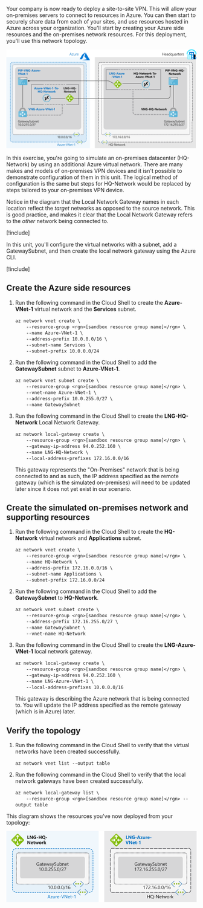Your company is now ready to deploy a site-to-site VPN. This will allow your on-premises servers to connect to resources in Azure. You can then start to securely share data from each of your sites, and use resources hosted in Azure across your organization. You'll start by creating your Azure side resources and the on-premises network resources. For this deployment, you'll use this network topology.

![Network topology for unit 3 exercise](../media/3-network-topology-used-in-exercise.svg)

In this exercise, you're going to simulate an on-premises datacenter (HQ-Network) by using an additional Azure virtual network. There are many makes and models of on-premises VPN devices and it isn't possible to demonstrate configuration of them in this unit. The logical method of configuration is the same but steps for HQ-Network would be replaced by steps tailored to your on-premises VPN device.

Notice in the diagram that the Local Network Gateway names in each location reflect the *target* networks as opposed to the source network. This is good practice, and makes it clear that the Local Network Gateway refers to the *other* network being connected to.

[!include[](../../../includes/azure-sandbox-activate.md)]

In this unit, you'll configure the virtual networks with a subnet, add a GatewaySubnet, and then create the local network gateway using the Azure CLI.

[!include[](../../../includes/azure-sandbox-regions-first-mention-note.md)]

## Create the Azure side resources

1. Run the following command in the Cloud Shell to create the **Azure-VNet-1** virtual network and the **Services** subnet.

    ```azurecli
    az network vnet create \
        --resource-group <rgn>[sandbox resource group name]</rgn> \
        --name Azure-VNet-1 \
        --address-prefix 10.0.0.0/16 \
        --subnet-name Services \
        --subnet-prefix 10.0.0.0/24
    ```

1. Run the following command in the Cloud Shell to add the **GatewaySubnet** subnet to **Azure-VNet-1**.

    ```azurecli
    az network vnet subnet create \
        --resource-group <rgn>[sandbox resource group name]</rgn> \
        --vnet-name Azure-VNet-1 \
        --address-prefix 10.0.255.0/27 \
        --name GatewaySubnet
    ```

1. Run the following command in the Cloud Shell to create the **LNG-HQ-Network** Local Network Gateway.

    ```azurecli
    az network local-gateway create \
        --resource-group <rgn>[sandbox resource group name]</rgn> \
        --gateway-ip-address 94.0.252.160 \
        --name LNG-HQ-Network \
        --local-address-prefixes 172.16.0.0/16
    ```

    This gateway represents the "On-Premises" network that is being connected to and as such, the IP address specified as the remote gateway (which is the simulated on-premises) will need to be updated later since it does not yet exist in our scenario.

## Create the simulated on-premises network and supporting resources

1. Run the following command in the Cloud Shell to create the **HQ-Network** virtual network and **Applications** subnet.

    ```azurecli
    az network vnet create \
        --resource-group <rgn>[sandbox resource group name]</rgn> \
        --name HQ-Network \
        --address-prefix 172.16.0.0/16 \
        --subnet-name Applications \
        --subnet-prefix 172.16.0.0/24
    ```

1. Run the following command in the Cloud Shell to add the **GatewaySubnet** to **HQ-Network**.

    ```azurecli
    az network vnet subnet create \
        --resource-group <rgn>[sandbox resource group name]</rgn> \
        --address-prefix 172.16.255.0/27 \
        --name GatewaySubnet \
        --vnet-name HQ-Network
    ```

1. Run the following command in the Cloud Shell to create the **LNG-Azure-VNet-1** local network gateway.

    ```azurecli
    az network local-gateway create \
        --resource-group <rgn>[sandbox resource group name]</rgn> \
        --gateway-ip-address 94.0.252.160 \
        --name LNG-Azure-VNet-1 \
        --local-address-prefixes 10.0.0.0/16
    ```

    This gateway is describing the Azure network that is being connected to. You will update the IP address specified as the remote gateway (which is in Azure) later.

## Verify the topology

1. Run the following command in the Cloud Shell to verify that the virtual networks have been created successfully.

    ```azurecli
    az network vnet list --output table
    ```

1. Run the following command in the Cloud Shell to verify that the local network gateways have been created successfully.

    ```azurecli
    az network local-gateway list \
        --resource-group <rgn>[sandbox resource group name]</rgn> --output table
    ```

This diagram shows the resources you've now deployed from your topology:

![Resources deployed during unit 3 exercise](../media/3-resources-deployed-during-exercise.svg)